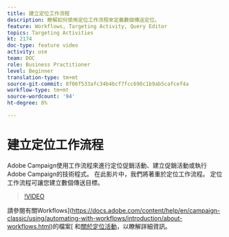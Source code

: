 ```yaml
---
title: 建立定位工作流程
description: 瞭解如何使用定位工作流程來定義數個傳送定位。
feature: Workflows, Targeting Activity, Query Editor
topics: Targeting Activities
kt: 2174
doc-type: feature video
activity: use
team: DOC
role: Business Practitioner
level: Beginner
translation-type: tm+mt
source-git-commit: 8f06f533afc34b4bcf7fcc690c1b9ab5cafcef4a
workflow-type: tm+mt
source-wordcount: '94'
ht-degree: 8%

---
```



# 建立定位工作流程

Adobe Campaign使用工作流程來進行定位促銷活動、建立促銷活動或執行Adobe Campaign的技術程式。 在此影片中，我們將著重於定位工作流程。 定位工作流程可讓您建立數個傳送目標。

>[!VIDEO](https://video.tv.adobe.com/v/25605?quality=12)

請參閱有關Workflows](https://docs.adobe.com/content/help/en/campaign-classic/using/automating-with-workflows/introduction/about-workflows.html)的檔案[
和[關於定位活動](https://docs.adobe.com/content/help/en/campaign-classic/using/automating-with-workflows/targeting-activities/about-targeting-activities.html)，以瞭解詳細資訊。
